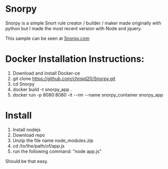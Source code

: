 # Snorpy
Snorpy is a simple Snort rule creator / builder / maker made originally with python but I made the most recent version with Node and jquery. 

This sample can be seen at <a href="http://snorpy.com">Snorpy.com</a>


# Docker Installation Instructions:

1. Download and install Docker-ce
2. git clone https://github.com/chrisjd20/Snorpy.git
3. cd Snorpy
4. docker build -t snorpy_app .
5. docker run -p 8080:8080 -it --rm --name snorpy_container snorpy_app

# Install
1. Install nodejs
2. Download repo
3. Unzip the file name node_modules.zip
4. cd /to/the/path/of/app.js
5. run the following command: "node app.js"

Should be that easy.
